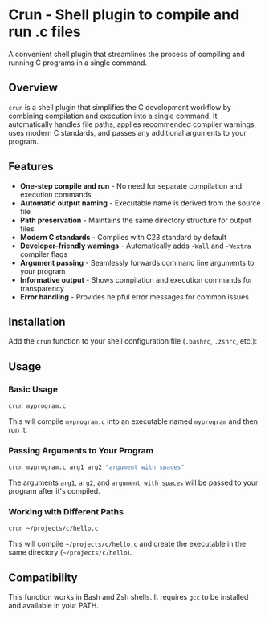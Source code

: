 # Crun - Shell plugin to compile and run .c files

A convenient shell plugin that streamlines the process of compiling and running C programs in a single command.

## Overview

`crun` is a shell plugin that simplifies the C development workflow by combining compilation and execution into a single command. It automatically handles file paths, applies recommended compiler warnings, uses modern C standards, and passes any additional arguments to your program.

## Features

- **One-step compile and run** - No need for separate compilation and execution commands
- **Automatic output naming** - Executable name is derived from the source file
- **Path preservation** - Maintains the same directory structure for output files
- **Modern C standards** - Compiles with C23 standard by default
- **Developer-friendly warnings** - Automatically adds `-Wall` and `-Wextra` compiler flags
- **Argument passing** - Seamlessly forwards command line arguments to your program
- **Informative output** - Shows compilation and execution commands for transparency
- **Error handling** - Provides helpful error messages for common issues

## Installation

Add the `crun` function to your shell configuration file (`.bashrc`, `.zshrc`, etc.):

## Usage

### Basic Usage

```bash
crun myprogram.c
```

This will compile `myprogram.c` into an executable named `myprogram` and then run it.

### Passing Arguments to Your Program

```bash
crun myprogram.c arg1 arg2 "argument with spaces"
```

The arguments `arg1`, `arg2`, and `argument with spaces` will be passed to your program after it's compiled.

### Working with Different Paths

```bash
crun ~/projects/c/hello.c
```

This will compile `~/projects/c/hello.c` and create the executable in the same directory (`~/projects/c/hello`).


## Compatibility

This function works in Bash and Zsh shells. It requires `gcc` to be installed and available in your PATH.
